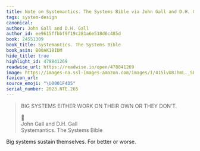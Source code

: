 ```yaml
---
title: Note on Systemantics. The Systems Bible via John Gall and D.H. Gall
tags: system-design
canonical:
author: John Gall and D.H. Gall
author_id: ee9615ffbbf9f19c281a6e518d6c485d
book: 24551309
book_title: Systemantics. The Systems Bible
book_asin: B00AK1BIDM
hide_title: true
highlight_id: 478841269
readwise_url: https://readwise.io/open/478841269
image: https://images-na.ssl-images-amazon.com/images/I/415lvU8JhmL._SL200_.jpg
favicon_url:
source_emoji: "\U0001F4D5"
serial_number: 2023.NTE.265
---
```

> BIG SYSTEMS EITHER WORK ON THEIR OWN OR THEY DON’T.
> <div class="quoteback-footer"><div class="quoteback-avatar"><span class="mini-emoji"> 📕</span></div><div class="quoteback-metadata"><div class="metadata-inner"><span style="display:none">FROM:</span><div aria-label="John Gall and D.H. Gall" class="quoteback-author"> John Gall and D.H. Gall</div><div aria-label="Systemantics. The Systems Bible" class="quoteback-title"> Systemantics. The Systems Bible</div></div></div></div>

Big systems sustain themselves. For better or worse.